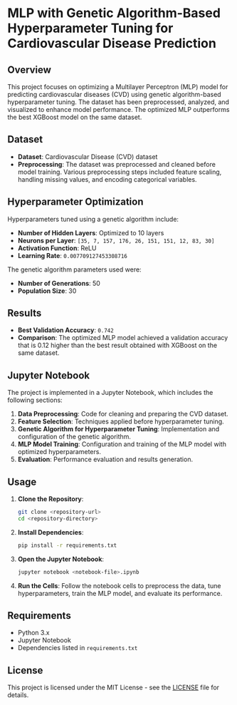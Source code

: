 # MLP with Genetic Algorithm-Based Hyperparameter Tuning for Cardiovascular Disease Prediction

## Overview

This project focuses on optimizing a Multilayer Perceptron (MLP) model for predicting cardiovascular diseases (CVD) using genetic algorithm-based hyperparameter tuning. The dataset has been preprocessed, analyzed, and visualized to enhance model performance. The optimized MLP outperforms the best XGBoost model on the same dataset.

## Dataset

- **Dataset**: Cardiovascular Disease (CVD) dataset
- **Preprocessing**: The dataset was preprocessed and cleaned before model training. Various preprocessing steps included feature scaling, handling missing values, and encoding categorical variables.

## Hyperparameter Optimization

Hyperparameters tuned using a genetic algorithm include:

- **Number of Hidden Layers**: Optimized to 10 layers
- **Neurons per Layer**: `[35, 7, 157, 176, 26, 151, 151, 12, 83, 30]`
- **Activation Function**: ReLU
- **Learning Rate**: `0.007709127453308716`

The genetic algorithm parameters used were:
- **Number of Generations**: 50
- **Population Size**: 30

## Results

- **Best Validation Accuracy**: `0.742`
- **Comparison**: The optimized MLP model achieved a validation accuracy that is 0.12 higher than the best result obtained with XGBoost on the same dataset.

## Jupyter Notebook

The project is implemented in a Jupyter Notebook, which includes the following sections:

1. **Data Preprocessing**: Code for cleaning and preparing the CVD dataset.
2. **Feature Selection**: Techniques applied before hyperparameter tuning.
3. **Genetic Algorithm for Hyperparameter Tuning**: Implementation and configuration of the genetic algorithm.
4. **MLP Model Training**: Configuration and training of the MLP model with optimized hyperparameters.
5. **Evaluation**: Performance evaluation and results generation.

## Usage

1. **Clone the Repository**:
   ```bash
   git clone <repository-url>
   cd <repository-directory>
   ```

2. **Install Dependencies**:
   ```bash
   pip install -r requirements.txt
   ```

3. **Open the Jupyter Notebook**:
   ```bash
   jupyter notebook <notebook-file>.ipynb
   ```

4. **Run the Cells**: Follow the notebook cells to preprocess the data, tune hyperparameters, train the MLP model, and evaluate its performance.

## Requirements

- Python 3.x
- Jupyter Notebook
- Dependencies listed in `requirements.txt`

## License

This project is licensed under the MIT License - see the [LICENSE](LICENSE) file for details.

